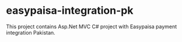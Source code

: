 # easypaisa-integration-pk
This project contains Asp.Net MVC C# project with Easypaisa payment integration Pakistan.
